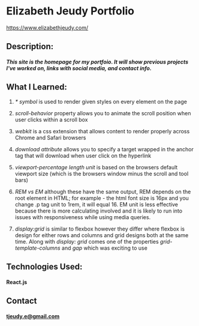 # Elizabeth Jeudy Portfolio
https://www.elizabethjeudy.com/

## Description:

##### This site is the homepage for my portfoio. It will show previous projects I've worked on, links with social media, and contact info.

## What I Learned:

1. _\* symbol_ is used to render given styles on every element on the page

2. _scroll-behavior_ property allows you to animate the scroll position when user clicks within a scroll box

3. _webkit_ is a css extension that allows content to render properly across Chrome and Safari browsers

4. _download attribute_ allows you to specify a target wrapped in the anchor tag that will download when user click on the hyperlink

5. _viewport-percentage length unit_ is based on the browsers default viewport size (which is the browsers window minus the scroll and tool bars)

6. _REM vs EM_ although these have the same output, REM depends on the root element in HTML; for example - the html font size is 16px and you change .p tag unit to 1rem, it will equal 16. EM unit is less effective because there is more calculating involved and it is likely to run into issues with responsiveness while using media queries.

7. _display:grid_ is similar to flexbox however they differ where flexbox is design for either rows and columns and grid designs both at the same time. Along with _display: grid_ comes one of the properties _grid-template-columns_ and _gap_ which was exciting to use

## Technologies Used:

#### React.js

## Contact

#### tjeudy.e@gmail.com
